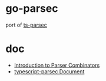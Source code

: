 # go-parsec
port of [ts-parsec](https://github.com/microsoft/ts-parsec)

# doc
- [Introduction to Parser Combinators](https://github.com/microsoft/ts-parsec/blob/master/doc/ParserCombinators.md)
- [typescript-parsec Document](https://github.com/microsoft/ts-parsec/blob/master/doc/README.md)